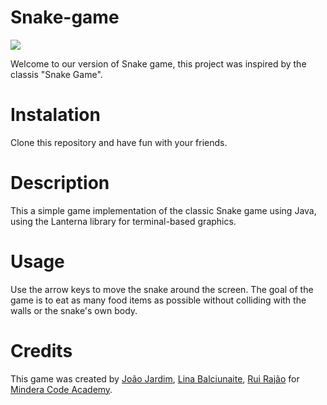 # Snake-game

<img src= "https://www.codewithc.com/wp-content/uploads/2014/04/snake-game3.png"></img>

Welcome to our version of Snake game, this project was inspired by the classis "Snake Game".


# Instalation
Clone this repository and have fun with your friends.


# Description 
This a simple game implementation of the classic Snake game using Java, using the Lanterna library for terminal-based graphics.


# Usage
Use the arrow keys to move the snake around the screen. The goal of the game is to eat as many food items as possible without colliding with the walls or the snake's own body.


# Credits
This game was created by [João Jardim](https://github.com/johnDoCodigo), [Lina Balciunaite](https://github.com/LittleBlueDot), [Rui Rajão](https://github.com/ruirajao) for [Mindera Code Academy](https://mindswap.academy/).
